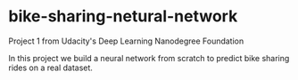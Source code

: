 # bike-sharing-netural-network
Project 1 from Udacity's Deep Learning Nanodegree Foundation

In this project we build a neural network from scratch to predict bike sharing rides on a real dataset.

